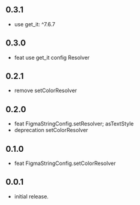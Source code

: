 ## 0.3.1
* use get_it: ^7.6.7

## 0.3.0
* feat use get_it config Resolver

## 0.2.1
* remove setColorResolver

## 0.2.0
* feat FigmaStringConfig.setResolver; asTextStyle
* deprecation setColorResolver

## 0.1.0
* feat FigmaStringConfig.setColorResolver

## 0.0.1

* initial release.
